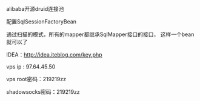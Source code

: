 

<!-- 要暴露的 bean 的引用 -->

alibaba开源druid连接池

<!-- 执行超过5秒的sql -->

配置SqlSessionFactoryBean

通过扫描的模式，所有的mapper都继承SqlMapper接口的接口， 这样一个bean就可以了

IDEA：http://idea.iteblog.com/key.php

vps ip : 97.64.45.50

vps root密码：219219zz

shadowsocks密码：219219zz
